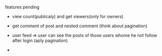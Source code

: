features pending

- view count(publicaly) and get viewers(only for owners)
- get comment of post and nested comment (think about pagination)
- user feed => user can see the posts of those users whome he not follow after login (aply pagination)

- 